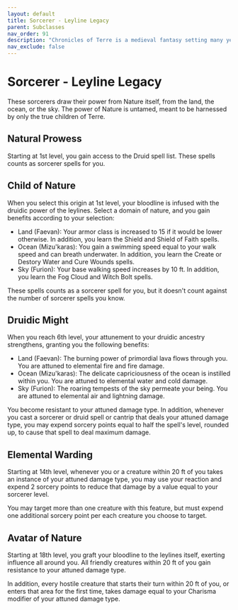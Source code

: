 ```yaml
---
layout: default
title: Sorcerer - Leyline Legacy
parent: Subclasses
nav_order: 91
description: "Chronicles of Terre is a medieval fantasy setting many years in the writing."
nav_exclude: false
---
```


# Sorcerer - Leyline Legacy

These sorcerers draw their power from Nature itself, from the land, the ocean, or the sky. The power of Nature is untamed, meant to be harnessed by only the true children of Terre. 

## Natural Prowess

Starting at 1st level, you gain access to the Druid spell list. These spells counts as sorcerer spells for you.

## Child of Nature

When you select this origin at 1st level, your bloodline is infused with the druidic power of the leylines. Select a domain of nature, and you gain benefits according to your selection:
- Land (Faevan): Your armor class is increased to 15 if it would be lower otherwise. In addition, you learn the Shield and Shield of Faith spells. 
- Ocean (Mizu'karas): You gain a swimming speed equal to your walk speed and can breath underwater. In addition, you learn the Create or Destory Water and Cure Wounds spells.
- Sky (Furion): Your base walking speed increases by 10 ft. In addition, you learn the Fog Cloud and Witch Bolt spells.

These spells counts as a sorcerer spell for you, but it doesn't count against the number of sorcerer spells you know.

## Druidic Might

When you reach 6th level, your attunement to your druidic ancestry strengthens, granting you the following benefits:
- Land (Faevan): The burning power of primordial lava flows through you. You are attuned to elemental fire and fire damage.
- Ocean (Mizu'karas): The delicate capriciousness of the ocean is instilled within you. You are attuned to elemental water and cold damage.
- Sky (Furion): The roaring tempests of the sky permeate your being. You are attuned to elemental air and lightning damage.

You become resistant to your attuned damage type. In addition, whenever you cast a sorcerer or druid spell or cantrip that deals your attuned damage type, you may expend sorcery points equal to half the spell's level, rounded up, to cause that spell to deal maximum damage.

## Elemental Warding

Starting at 14th level, whenever you or a creature within 20 ft of you takes an instance of your attuned damage type, you may use your reaction and expend 2 sorcery points to reduce that damage by a value equal to your sorcerer level. 

You may target more than one creature with this feature, but must expend one additional sorcery point per each creature you choose to target.

## Avatar of Nature

Starting at 18th level, you graft your bloodline to the leylines itself, exerting influence all around you. All friendly creatures within 20 ft of you gain resistance to your attuned damage type. 

In addition, every hostile creature that starts their turn within 20 ft of you, or enters that area for the first time, takes damage equal to your Charisma modifier of your attuned damage type.